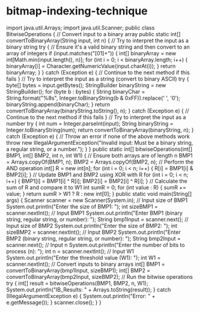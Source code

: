 # bitmap-indexing-technique
import java.util.Arrays;
import java.util.Scanner;
public class BitwiseOperations {
 // Convert input to a binary array
 public static int[] convertToBinaryArray(String input, int n) {
 // Try to interpret the input as a binary string
 try {
 // Ensure it's a valid binary string and then convert to an array of integers
 if (input.matches("[01]+")) {
 int[] binaryArray = new int[Math.min(input.length(), n)];
 for (int i = 0; i < binaryArray.length; i++) {
 binaryArray[i] = Character.getNumericValue(input.charAt(i));
 }
 return binaryArray;
 }
 } catch (Exception e) {
 // Continue to the next method if this fails
 }
 // Try to interpret the input as a string (convert to binary ASCII)
 try {
 byte[] bytes = input.getBytes();
 StringBuilder binaryString = new StringBuilder();
 for (byte b : bytes) {
 String binaryChar = String.format("%8s", Integer.toBinaryString(b & 0xFF)).replace(' ', '0');
 binaryString.append(binaryChar);
 }
 return convertToBinaryArray(binaryString.toString(), n);
 } catch (Exception e) {
 // Continue to the next method if this fails
 }
 // Try to interpret the input as a number
 try {
 int num = Integer.parseInt(input);
 String binaryString = Integer.toBinaryString(num);
 return convertToBinaryArray(binaryString, n);
 } catch (Exception e) {
 // Throw an error if none of the above methods work
 throw new IllegalArgumentException("Invalid input: Must be a binary string, a regular string, or a number.");
 }
 }
 public static int[] bitwiseOperations(int[] BMP1, int[] BMP2, int n, int W1) {
 // Ensure both arrays are of length n
 BMP1 = Arrays.copyOf(BMP1, n);
 BMP2 = Arrays.copyOf(BMP2, n);
 // Perform the AND operation
 int[] R = new int[n];
 for (int i = 0; i < n; i++) {
 R[i] = BMP1[i] & BMP2[i];
 }
 // Update BMP1 and BMP2 using XOR with R
 for (int i = 0; i < n; i++) {
 BMP1[i] = BMP1[i] ^ R[i];
 BMP2[i] = BMP2[i] ^ R[i];
 }
 // Calculate the sum of R and compare it to W1
 int sumR = 0;
 for (int value : R) {
 sumR += value;
 }
 return sumR > W1 ? R : new int[0];
 }
 public static void main(String[] args) {
 Scanner scanner = new Scanner(System.in);
 // Input size of BMP1
 System.out.println("Enter the size of BMP1: ");
 int sizeBMP1 = scanner.nextInt();
 // Input BMP1
 System.out.println("Enter BMP1 (binary string, regular string, or number): ");
 String bmp1Input = scanner.next();
 // Input size of BMP2
 System.out.println("Enter the size of BMP2: ");
 int sizeBMP2 = scanner.nextInt();
 // Input BMP2
 System.out.println("Enter BMP2 (binary string, regular string, or number): ");
 String bmp2Input = scanner.next();
 // Input n
 System.out.println("Enter the number of bits to process (n): ");
 int n = scanner.nextInt();
 // Input W1
 System.out.println("Enter the threshold value (W1): ");
 int W1 = scanner.nextInt();
 // Convert inputs to binary arrays
 int[] BMP1 = convertToBinaryArray(bmp1Input, sizeBMP1);
 int[] BMP2 = convertToBinaryArray(bmp2Input, sizeBMP2);
 // Run the bitwise operations
 try {
 int[] result = bitwiseOperations(BMP1, BMP2, n, W1);
 System.out.println("IB_Results: " + Arrays.toString(result));
 } catch (IllegalArgumentException e) {
 System.out.println("Error: " + e.getMessage());
 }
 scanner.close();
 }
}

